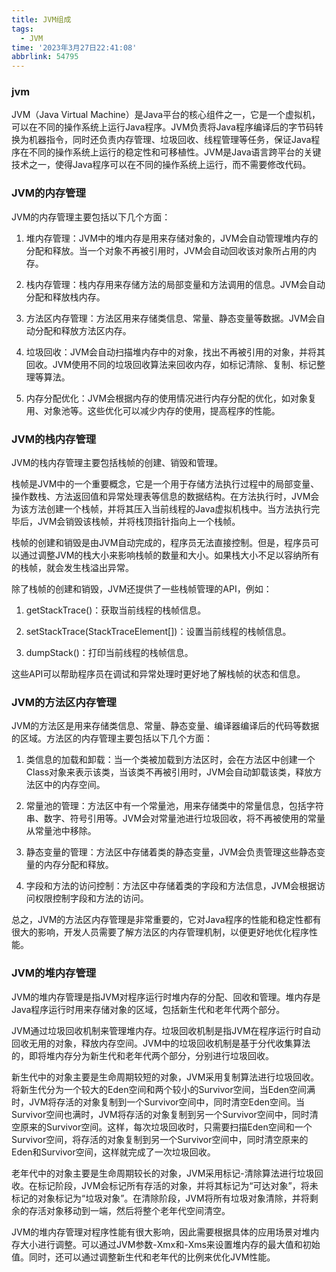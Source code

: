 ```yaml
---
title: JVM组成
tags:
  - JVM
time: '2023年3月27日22:41:08'
abbrlink: 54795
---
```


### jvm

JVM（Java Virtual Machine）是Java平台的核心组件之一，它是一个虚拟机，可以在不同的操作系统上运行Java程序。JVM负责将Java程序编译后的字节码转换为机器指令，同时还负责内存管理、垃圾回收、线程管理等任务，保证Java程序在不同的操作系统上运行的稳定性和可移植性。JVM是Java语言跨平台的关键技术之一，使得Java程序可以在不同的操作系统上运行，而不需要修改代码。








### JVM的内存管理

JVM的内存管理主要包括以下几个方面：

1. 堆内存管理：JVM中的堆内存是用来存储对象的，JVM会自动管理堆内存的分配和释放。当一个对象不再被引用时，JVM会自动回收该对象所占用的内存。

2. 栈内存管理：栈内存用来存储方法的局部变量和方法调用的信息。JVM会自动分配和释放栈内存。

3. 方法区内存管理：方法区用来存储类信息、常量、静态变量等数据。JVM会自动分配和释放方法区内存。

4. 垃圾回收：JVM会自动扫描堆内存中的对象，找出不再被引用的对象，并将其回收。JVM使用不同的垃圾回收算法来回收内存，如标记清除、复制、标记整理等算法。

5. 内存分配优化：JVM会根据内存的使用情况进行内存分配的优化，如对象复用、对象池等。这些优化可以减少内存的使用，提高程序的性能。








### JVM的栈内存管理

JVM的栈内存管理主要包括栈帧的创建、销毁和管理。

栈帧是JVM中的一个重要概念，它是一个用于存储方法执行过程中的局部变量、操作数栈、方法返回值和异常处理表等信息的数据结构。在方法执行时，JVM会为该方法创建一个栈帧，并将其压入当前线程的Java虚拟机栈中。当方法执行完毕后，JVM会销毁该栈帧，并将栈顶指针指向上一个栈帧。

栈帧的创建和销毁是由JVM自动完成的，程序员无法直接控制。但是，程序员可以通过调整JVM的栈大小来影响栈帧的数量和大小。如果栈大小不足以容纳所有的栈帧，就会发生栈溢出异常。

除了栈帧的创建和销毁，JVM还提供了一些栈帧管理的API，例如：

1. getStackTrace()：获取当前线程的栈帧信息。

2. setStackTrace(StackTraceElement[])：设置当前线程的栈帧信息。

3. dumpStack()：打印当前线程的栈帧信息。

这些API可以帮助程序员在调试和异常处理时更好地了解栈帧的状态和信息。








### JVM的方法区内存管理

JVM的方法区是用来存储类信息、常量、静态变量、编译器编译后的代码等数据的区域。方法区的内存管理主要包括以下几个方面：

1. 类信息的加载和卸载：当一个类被加载到方法区时，会在方法区中创建一个Class对象来表示该类，当该类不再被引用时，JVM会自动卸载该类，释放方法区中的内存空间。

2. 常量池的管理：方法区中有一个常量池，用来存储类中的常量信息，包括字符串、数字、符号引用等。JVM会对常量池进行垃圾回收，将不再被使用的常量从常量池中移除。

3. 静态变量的管理：方法区中存储着类的静态变量，JVM会负责管理这些静态变量的内存分配和释放。

4. 字段和方法的访问控制：方法区中存储着类的字段和方法信息，JVM会根据访问权限控制字段和方法的访问。

总之，JVM的方法区内存管理是非常重要的，它对Java程序的性能和稳定性都有很大的影响，开发人员需要了解方法区的内存管理机制，以便更好地优化程序性能。







### JVM的堆内存管理

JVM的堆内存管理是指JVM对程序运行时堆内存的分配、回收和管理。堆内存是Java程序运行时用来存储对象的区域，包括新生代和老年代两个部分。

JVM通过垃圾回收机制来管理堆内存。垃圾回收机制是指JVM在程序运行时自动回收无用的对象，释放内存空间。JVM中的垃圾回收机制是基于分代收集算法的，即将堆内存分为新生代和老年代两个部分，分别进行垃圾回收。

新生代中的对象主要是生命周期较短的对象，JVM采用复制算法进行垃圾回收。将新生代分为一个较大的Eden空间和两个较小的Survivor空间，当Eden空间满时，JVM将存活的对象复制到一个Survivor空间中，同时清空Eden空间。当Survivor空间也满时，JVM将存活的对象复制到另一个Survivor空间中，同时清空原来的Survivor空间。这样，每次垃圾回收时，只需要扫描Eden空间和一个Survivor空间，将存活的对象复制到另一个Survivor空间中，同时清空原来的Eden和Survivor空间，这样就完成了一次垃圾回收。

老年代中的对象主要是生命周期较长的对象，JVM采用标记-清除算法进行垃圾回收。在标记阶段，JVM会标记所有存活的对象，并将其标记为“可达对象”，将未标记的对象标记为“垃圾对象”。在清除阶段，JVM将所有垃圾对象清除，并将剩余的存活对象移动到一端，然后将整个老年代空间清空。

JVM的堆内存管理对程序性能有很大影响，因此需要根据具体的应用场景对堆内存大小进行调整。可以通过JVM参数-Xmx和-Xms来设置堆内存的最大值和初始值。同时，还可以通过调整新生代和老年代的比例来优化JVM性能。